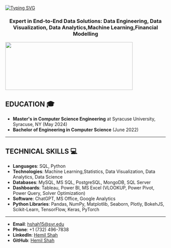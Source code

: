 [![Typing SVG](https://readme-typing-svg.demolab.com?font=Fira+Code&pause=1000&color=2ECC40&width=720&lines=%F0%9F%91%8B+%0A+Hey%2C+there%21%21+I'm+Hemil+Shah+and+Welcome+to+my+Profile%21)](https://git.io/typing-svg)
<h3 align="center">Expert in End-to-End Data Solutions: Data Engineering, Data Visualization, Data Analytics,Machine Learning,Financial Modelling</h3>
<p align="left"> <a href="https://www.linkedin.com/in/hemil-shah-683241165/" target="blank"><img src="https://cdn.dribbble.com/users/1525393/screenshots/6420056/comp_4.gif" width="400" height="150" /></a> </p>

## **EDUCATION** 🎓  
- **Master's in Computer Science Engineering** at Syracuse University, Syracuse, NY (May 2024)
- **Bachelor of Engineering in Computer Science** (June 2022) 
---
## **TECHNICAL SKILLS** 💻
- **Languages**: SQL, Python  
- **Technologies**: Machine Learning,Statistics, Data Visualization, Data Analytics, Data Science 
- **Databases**: MySQL, MS SQL, PostgreSQL, MongoDB, SQL Server  
- **Dashboards**: Tableau, Power BI, MS Excel (VLOOKUP, Power Pivot, Power Query, Solver Optimization)  
- **Software**: ChatGPT, MS Office, Google Analytics  
- **Python Libraries**: Pandas, NumPy, Matplotlib, Seaborn, Plotly, BokehJS, Scikit-Learn, TensorFlow, Keras, PyTorch  
---
- **Email**: [hshah15@syr.edu](mailto:hshah15@syr.edu) 
- **Phone**: +1 (732) 496-7838 
- **LinkedIn**: [Hemil Shah](https://www.linkedin.com/in/hemil-shah-683241165/)
- **GitHub**: [Hemil Shah](https://github.com/hemilshah99316)
